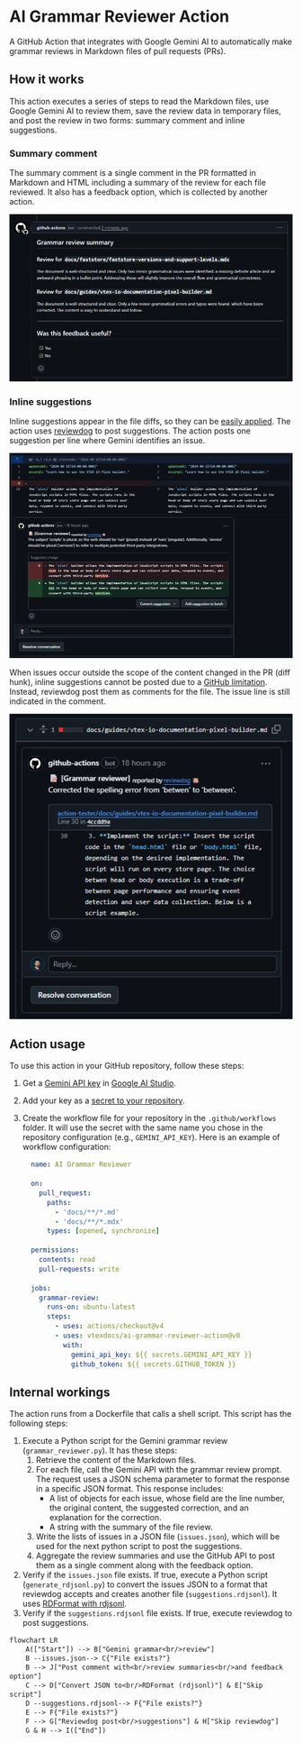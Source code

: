 # AI Grammar Reviewer Action

A GitHub Action that integrates with Google Gemini AI to automatically make grammar reviews in Markdown files of pull requests (PRs).

## How it works

This action executes a series of steps to read the Markdown files, use Google Gemini AI to review them, save the review data in temporary files, and post the review in two forms: summary comment and inline suggestions.

### Summary comment

The summary comment is a single comment in the PR formatted in Markdown and HTML including a summary of the review for each file reviewed. It also has a feedback option, which is collected by another action.

![Summary comment example](./images/summary-comment-example.png)

### Inline suggestions

Inline suggestions appear in the file diffs, so they can be [easily applied](https://docs.github.com/en/pull-requests/collaborating-with-pull-requests/reviewing-changes-in-pull-requests/incorporating-feedback-in-your-pull-request). The action uses [reviewdog](https://github.com/reviewdog/reviewdog) to post suggestions. The action posts one suggestion per line where Gemini identifies an issue.

![Inline suggestion example](./images/inline-suggestion-example.png)

When issues occur outside the scope of the content changed in the PR (diff hunk), inline suggestions cannot be posted due to a [GitHub limitation](https://github.com/microsoft/vscode-pull-request-github/issues/172). Instead, reviewdog post them as comments for the file. The issue line is still indicated in the comment.

![Comment outside diff example](images/comment-outside-diff-example.png)

## Action usage

To use this action in your GitHub repository, follow these steps:

1. Get a [Gemini API key](https://ai.google.dev/gemini-api/docs/api-key) in [Google AI Studio](https://aistudio.google.com/app/apikey).
2. Add your key as a [secret to your repository](https://docs.github.com/en/codespaces/managing-codespaces-for-your-organization/managing-development-environment-secrets-for-your-repository-or-organization#adding-secrets-for-a-repository).
3. Create the workflow file for your repository in the `.github/workflows` folder. It will use the secret with the same name you chose in the repository configuration (e.g., `GEMINI_API_KEY`). Here is an example of workflow configuration:

    ```yml
      name: AI Grammar Reviewer

      on:
        pull_request:
          paths:
            - 'docs/**/*.md'
            - 'docs/**/*.mdx'
          types: [opened, synchronize]

      permissions:
        contents: read
        pull-requests: write

      jobs:
        grammar-review:
          runs-on: ubuntu-latest
          steps:
            - uses: actions/checkout@v4
            - uses: vtexdocs/ai-grammar-reviewer-action@v0
              with:
                gemini_api_key: ${{ secrets.GEMINI_API_KEY }}
                github_token: ${{ secrets.GITHUB_TOKEN }}
    ```

## Internal workings

The action runs from a Dockerfile that calls a shell script. This script has the following steps:

1. Execute a Python script for the Gemini grammar review (`grammar_reviewer.py`). It has these steps:
    1. Retrieve the content of the Markdown files.
    2. For each file, call the Gemini API with the grammar review prompt. The request uses a JSON schema parameter to format the response in a specific JSON format. This response includes:
        - A list of objects for each issue, whose field are the line number, the original content, the suggested correction, and an explanation for the correction.
        - A string with the summary of the file review.
    3. Write the lists of issues in a JSON file (`issues.json`), which will be used for the next python script to post the suggestions.
    4. Aggregate the review summaries and use the GitHub API to post them as a single comment along with the feedback option.
2. Verify if the `issues.json` file exists. If true, execute a Python script (`generate_rdjsonl.py`) to convert the issues JSON to a format that reviewdog accepts and creates another file (`suggestions.rdjsonl`). It uses [RDFormat with rdjsonl](https://github.com/reviewdog/reviewdog/tree/master/proto/rdf#rdjsonl).
3. Verify if the `suggestions.rdjsonl` file exists. If true, execute reviewdog to post suggestions.

```mermaid
flowchart LR
    A(["Start"]) --> B["Gemini grammar<br/>review"]
    B --issues.json--> C{"File exists?"}
    B --> J["Post comment with<br/>review summaries<br/>and feedback option"]
    C --> D["Convert JSON to<br/>RDFormat (rdjsonl)"] & E["Skip script"]
    D --suggestions.rdjsonl--> F{"File exists?"}
    E --> F{"File exists?"}
    F --> G["Reviewdog post<br/>suggestions"] & H["Skip reviewdog"]
    G & H --> I(["End"])
```

